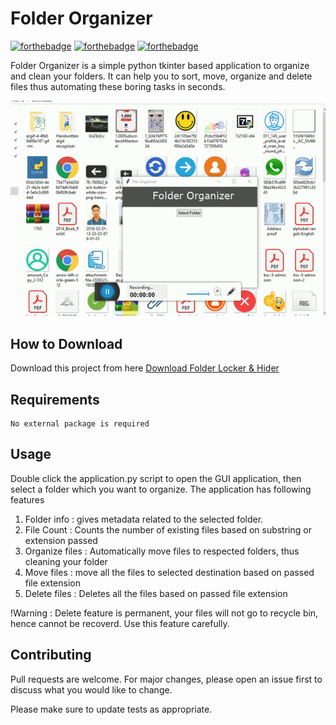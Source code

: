 # Folder Organizer

[![forthebadge](https://forthebadge.com/images/badges/check-it-out.svg)](https://forthebadge.com)
[![forthebadge](https://forthebadge.com/images/badges/built-with-swag.svg)](https://forthebadge.com)
[![forthebadge](https://forthebadge.com/images/badges/made-with-python.svg)](https://forthebadge.com)

Folder Organizer is a simple python tkinter based application to organize and clean your folders. It can help you to sort, move, organize and delete files thus automating these boring tasks in seconds.

![Alt text](app.gif?raw=true "Folder Organizer")

## How to Download

Download this project from here [Download Folder Locker & Hider](https://downgit.github.io/#/home?url=https://github.com/pyGuru123/Automation-Tools-and-Utilities-Python/tree/main/Folder%20Organizer)

## Requirements

	No external package is required

## Usage

Double click the application.py script to open the GUI application, then select a folder which you want to organize. The application has following features
1. Folder info : gives metadata related to the selected folder.
2. File Count : Counts the number of existing files based on substring or extension passed
3. Organize files : Automatically move files to respected folders, thus cleaning your folder
4. Move files : move all the files to selected destination based on passed file extension
5. Delete files : Deletes all the files based on passed file extension

!Warning : Delete feature is permanent, your files will not go to recycle bin, hence cannot be recoverd. Use this feature carefully.

## Contributing
Pull requests are welcome. For major changes, please open an issue first to discuss what you would like to change.

Please make sure to update tests as appropriate.